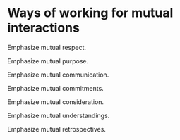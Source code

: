 # Ways of working for mutual interactions

Emphasize mutual respect.

Emphasize mutual purpose.

Emphasize mutual communication.

Emphasize mutual commitments.

Emphasize mutual consideration.

Emphasize mutual understandings.

Emphasize mutual retrospectives.
